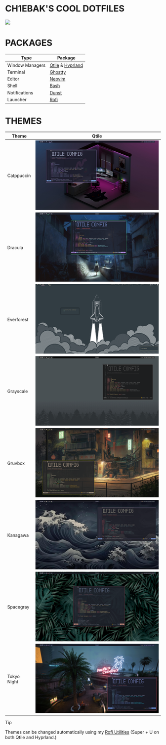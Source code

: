 # CH1EBAK'S COOL DOTFILES
![](https://raw.githubusercontent.com/ch1ebak/dotfiles/refs/heads/main/screenshots/everforest-qth.png)

# PACKAGES
| Type            | Package                                                                                                                                       |
|-----------------|-----------------------------------------------------------------------------------------------------------------------------------------------|
| Window Managers | [Qtile](https://github.com/ch1ebak/dotfiles/tree/main/.config/qtile) & [Hyprland](https://github.com/ch1ebak/dotfiles/tree/main/.config/hypr) |
| Terminal        | [Ghostty](https://github.com/ch1ebak/dotfiles/tree/main/.config/ghostty)                                                                      |
| Editor          | [Neovim](https://github.com/ch1ebak/dotfiles/tree/main/.config/nvim)                                                                          |
| Shell           | [Bash](https://github.com/ch1ebak/dotfiles/blob/main/.bashrc)                                                                                 |
| Notifications   | [Dunst](https://github.com/ch1ebak/dotfiles/tree/main/.config/dunst)                                                                          |
| Launcher        | [Rofi](https://github.com/ch1ebak/dotfiles/tree/main/.config/rofi)                                                                            |

# THEMES
| Theme       | Qtile |
|-------------|--------------------------------------------------------------------------------------------------------------------|
| Catppuccin  | ![img](https://raw.githubusercontent.com/ch1ebak/dotfiles/refs/heads/main/screenshots/catppuccin.png)                                                                                                          |
| Dracula     | ![img](https://raw.githubusercontent.com/ch1ebak/dotfiles/refs/heads/main/screenshots/dracula.png)                                                                                                          |
| Everforest  | ![img](https://raw.githubusercontent.com/ch1ebak/dotfiles/refs/heads/main/screenshots/everforest.png) |
| Grayscale   | ![img](https://raw.githubusercontent.com/ch1ebak/dotfiles/refs/heads/main/screenshots/grayscale.png)                                                                                                          |
| Gruvbox     | ![img](https://raw.githubusercontent.com/ch1ebak/dotfiles/refs/heads/main/screenshots/gruvbox.png)                                                                                                          |
| Kanagawa    | ![img](https://raw.githubusercontent.com/ch1ebak/dotfiles/refs/heads/main/screenshots/kanagawa.png)                                                                                                          |
| Spacegray   | ![img](https://raw.githubusercontent.com/ch1ebak/dotfiles/refs/heads/main/screenshots/spacegray.png)                                                                                                          |
| Tokyo Night | ![img](https://raw.githubusercontent.com/ch1ebak/dotfiles/refs/heads/main/screenshots/tokyonight.png)                                                                                                          |

> [!TIP]
> Themes can be changed automatically using my [Rofi Utilities](https://github.com/ch1ebak/dotfiles/blob/main/.config/rofi/modules/rofi-utilities) (Super + U on both Qtile and Hyprland.)
